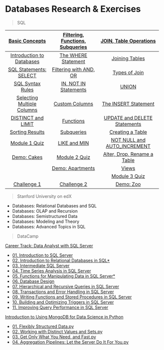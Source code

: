 # Databases Research & Exercises

> SQL

|[Basic Concepts](/sql)        |[Filtering, Functions, Subqueries](/sql)|[JOIN, Table Operations](/sql)|
|:----------------------------:|:--------------------------------------:|:----------------------------:|
|[Introduction to Databases](/sql/introduction-to-databases.sql)|[The WHERE Statement](/sql/the-WHERE-statement.sql)|[Joining Tables](/sql/joining-tables.sql)|
|[SQL Statements: SELECT](/sql/sql-statements-SELECT.sql)|[Filtering with AND, OR](/sql/filtering-with-AND-OR.sql)|[Types of Join](/sql/types-of-join.sql)|
|[SQL Syntax Rules](/sql-syntax-rules.sql)|[IN, NOT IN Statements](/sql/IN-NOT-IN-statements.sql)|[UNION](/sql/UNION.sql)|
|[Selecting Multiple Columns](/sql/selecting-multiple-columns.sql)|[Custom Columns](/sql/custom-columns.sql)|[The INSERT Statement]()          |
|[DISTINCT and LIMIT](/sql/DISTINCT-and-LIMIT.sql)|[Functions](/sql/functions.sql)|[UPDATE and DELETE Statements]()|
|[Sorting Results](/sql/sorting-results.sql)|[Subqueries](/sql/subqueries.sql)|[Creating a Table]()|
|[Module 1 Quiz](/sql/module-1-quiz.sql)|[LIKE and MIN](/sql/LIKE-and-MIN.sql)|[NOT NULL and AUTO_INCREMENT]()|
|[Demo: Cakes](/sql/demo-cakes.sql)|[Module 2 Quiz](/sql/module-2-quiz.sql)|[Alter, Drop, Rename a Table]()|
|                              |[Demo: Apartments](/sql/demo-apartments.sql)|[Views]()|
|                              |                                    |[Module 3 Quiz]()                 |
|[Challenge 1]()               |[Challenge 2]()                     |[Demo: Zoo]()                     |


> Stanford University on edX
 - Databases: Relational Databases and SQL
 - Databases: OLAP and Recursion 
 - Databases: Semistructured Data
 - Databases: Modeling and Theory
 - Databases: Advanced Topics in SQL

> DataCamp

[Career Track: Data Analyst with SQL Server](/Data%20Analyst%20with%20SQL%20Server)
 - [01. Introduction to SQL Server](/Data%20Analyst%20with%20SQL%20Server/01.%20Introduction%20to%20SQL%20Server.sql)
 - [02. Introduction to Relational Databases in SQL*](/Data%20Analyst%20with%20SQL%20Server/02.%20Introduction%20to%20Relational%20Databases%20in%20SQL.sql)
 - [03. Intermediate SQL Server](/Data%20Analyst%20with%20SQL%20Server/03.%20Intermediate%20SQL%20Server.sql)
 - [04. Time Series Analysis in SQL Server](/Data%20Analyst%20with%20SQL%20Server/04.%20Time%20Series%20Analysis%20in%20SQL%20Server.sql)
 - [05. Functions for Manipulating Data in SQL Server*](/Data%20Analyst%20with%20SQL%20Server/05.%20Functions%20for%20Manipulating%20Data%20in%20SQL%20Server.sql)
 - [06. Database Design](/Data%20Analyst%20with%20SQL%20Server/06.%20Database%20Design.sql)
 - [07. Hierarchical and Recursive Queries in SQL Server](/Data%20Analyst%20with%20SQL%20Server/07.%20Hierarchical%20and%20Recursive%20Queries%20in%20SQL%20Server.sql)
 - [08. Transactions and Error Handling in SQL Server](/Data%20Analyst%20with%20SQL%20Server/08.%20Transactions%20and%20Error%20Handling%20in%20SQL%20Server.sql)
 - [09. Writing Functions and Stored Procedures in SQL Server](/Data%20Analyst%20with%20SQL%20Server/09.%20Writing%20Functions%20and%20Stored%20Procedures%20in%20SQL%20Server.sql)
 - [10. Building and Optimizing Triggers in SQL Server](/Data%20Analyst%20with%20SQL%20Server/10.%20Building%20and%20Optimizing%20Triggers%20in%20SQL%20Server.sql)
 - [11. Improving Query Performance in SQL Server](/Data%20Analyst%20with%20SQL%20Server/11.%20Improving%20Query%20Performance%20in%20SQL%20Server.sql)


[Introduction to Using MongoDB for Data Science in Python](/Introduction%20to%20Using%20MongoDB%20for%20Data%20Science%20in%20Py)
 - [01. Flexibly Structured Data.py](/Introduction%20to%20Using%20MongoDB%20for%20Data%20Science%20in%20Py/01.%20Flexibly%20Structured%20Data.py)
 - [02. Working with Distinct Values and Sets.py](/Introduction%20to%20Using%20MongoDB%20for%20Data%20Science%20in%20Py/02.%20Working%20with%20Distinct%20Values%20and%20Sets.py)
 - [03. Get Only What You Need, and Fast.py](/Introduction%20to%20Using%20MongoDB%20for%20Data%20Science%20in%20Py/03.%20Get%20Only%20What%20You%20Need%2C%20and%20Fast.py)
 - [04. Aggregation Pipelines: Let the Server Do It For You.py](/Introduction%20to%20Using%20MongoDB%20for%20Data%20Science%20in%20Py/04.%20Aggregation%20Pipelines:%20Let%20the%20Server%20Do%20It%20For%20You.py)
